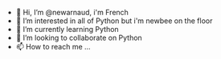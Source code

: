 - 👋 Hi, I’m @newarnaud, i'm French
- 👀 I’m interested in all of Python but i'm newbee on the floor
- 🌱 I’m currently learning Python
- 💞️ I’m looking to collaborate on Python
- 📫 How to reach me ...

<!---
newarnaud/newarnaud is a ✨ special ✨ repository because its `README.md` (this file) appears on your GitHub profile.
You can click the Preview link to take a look at your changes.
--->
